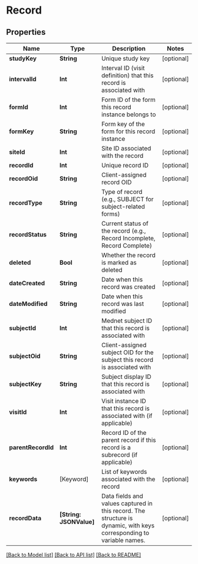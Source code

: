 # Record

## Properties
Name | Type | Description | Notes
------------ | ------------- | ------------- | -------------
**studyKey** | **String** | Unique study key | [optional] 
**intervalId** | **Int** | Interval ID (visit definition) that this record is associated with | [optional] 
**formId** | **Int** | Form ID of the form this record instance belongs to | [optional] 
**formKey** | **String** | Form key of the form for this record instance | [optional] 
**siteId** | **Int** | Site ID associated with the record | [optional] 
**recordId** | **Int** | Unique record ID | [optional] 
**recordOid** | **String** | Client-assigned record OID | [optional] 
**recordType** | **String** | Type of record (e.g., SUBJECT for subject-related forms) | [optional] 
**recordStatus** | **String** | Current status of the record (e.g., Record Incomplete, Record Complete) | [optional] 
**deleted** | **Bool** | Whether the record is marked as deleted | [optional] 
**dateCreated** | **String** | Date when this record was created | [optional] 
**dateModified** | **String** | Date when this record was last modified | [optional] 
**subjectId** | **Int** | Mednet subject ID that this record is associated with | [optional] 
**subjectOid** | **String** | Client-assigned subject OID for the subject this record is associated with | [optional] 
**subjectKey** | **String** | Subject display ID that this record is associated with | [optional] 
**visitId** | **Int** | Visit instance ID that this record is associated with (if applicable) | [optional] 
**parentRecordId** | **Int** | Record ID of the parent record if this record is a subrecord (if applicable) | [optional] 
**keywords** | [Keyword] | List of keywords associated with the record | [optional] 
**recordData** | **[String: JSONValue]** | Data fields and values captured in this record. The structure is dynamic, with keys corresponding to variable names. | [optional] 

[[Back to Model list]](../README.md#documentation-for-models) [[Back to API list]](../README.md#documentation-for-api-endpoints) [[Back to README]](../README.md)


